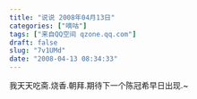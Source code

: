 ```yaml
---
title: "说说 2008年04月13日"
categories: ["嘀咕"]
tags: ["来自QQ空间 qzone.qq.com"]
draft: false
slug: "7v1UMd"
date: "2008-04-13 08:34:33"
---
```


我天天吃斋.烧香.朝拜.期待下一个陈冠希早日出现.~
